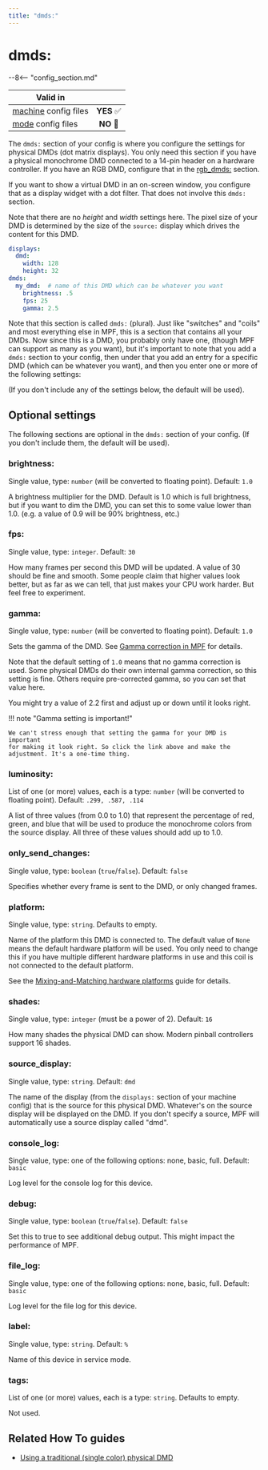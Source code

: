 ```yaml
---
title: "dmds:"
---
```


# dmds:


--8<-- "config_section.md"

| Valid in | |
|-----|:----:|
|[machine](instructions/machine_config.md) config files |**YES** :white_check_mark:|
|[mode](instructions/mode_config.md) config files|**NO** :no_entry_sign:|

The `dmds:` section of your config is where you configure the settings
for physical DMDs (dot matrix displays). You only need this section if
you have a physical monochrome DMD connected to a 14-pin header on a
hardware controller. If you have an RGB DMD, configure that in the
[rgb_dmds:](rgb_dmds.md) section.

If you want to show a virtual DMD in an on-screen window, you configure
that as a display widget with a dot filter. That does not involve this
`dmds:` section.

Note that there are no *height* and *width* settings here. The pixel
size of your DMD is determined by the size of the `source:` display
which drives the content for this DMD.

``` yaml
displays:
  dmd:
    width: 128
    height: 32
dmds:
  my_dmd:  # name of this DMD which can be whatever you want
    brightness: .5
    fps: 25
    gamma: 2.5
```

Note that this section is called `dmds:` (plural). Just like
"switches" and "coils" and most everything else in MPF, this is a
section that contains all your DMDs. Now since this is a DMD, you
probably only have one, (though MPF can support as many as you want),
but it's important to note that you add a `dmds:` section to your
config, then under that you add an entry for a specific DMD (which can
be whatever you want), and then you enter one or more of the following
settings:

(If you don't include any of the settings below, the default will be
used).

## Optional settings

The following sections are optional in the `dmds:` section of your
config. (If you don't include them, the default will be used).

### brightness:

Single value, type: `number` (will be converted to floating point).
Default: `1.0`

A brightness multiplier for the DMD. Default is 1.0 which is full
brightness, but if you want to dim the DMD, you can set this to some
value lower than 1.0. (e.g. a value of 0.9 will be 90% brightness, etc.)

### fps:

Single value, type: `integer`. Default: `30`

How many frames per second this DMD will be updated. A value of 30
should be fine and smooth. Some people claim that higher values look
better, but as far as we can tell, that just makes your CPU work harder.
But feel free to experiment.

### gamma:

Single value, type: `number` (will be converted to floating point).
Default: `1.0`

Sets the gamma of the DMD. See
[Gamma correction in MPF](instructions/gamma_correction.md) for details.

Note that the default setting of `1.0` means that no gamma correction is
used. Some physical DMDs do their own internal gamma correction, so this
setting is fine. Others require pre-corrected gamma, so you can set that
value here.

You might try a value of 2.2 first and adjust up or down until it looks
right.

!!! note "Gamma setting is important!"

    We can't stress enough that setting the gamma for your DMD is important
    for making it look right. So click the link above and make the
    adjustment. It's a one-time thing.

### luminosity:

List of one (or more) values, each is a type: `number` (will be
converted to floating point). Default: `.299, .587, .114`

A list of three values (from 0.0 to 1.0) that represent the percentage
of red, green, and blue that will be used to produce the monochrome
colors from the source display. All three of these values should add up
to 1.0.

### only_send_changes:

Single value, type: `boolean` (`true`/`false`). Default: `false`

Specifies whether every frame is sent to the DMD, or only changed
frames.

### platform:

Single value, type: `string`. Defaults to empty.

Name of the platform this DMD is connected to. The default value of
`None` means the default hardware platform will be used. You only need
to change this if you have multiple different hardware platforms in use
and this coil is not connected to the default platform.

See the [Mixing-and-Matching hardware platforms](../hardware/platform.md) guide for
details.

### shades:

Single value, type: `integer` (must be a power of 2). Default: `16`

How many shades the physical DMD can show. Modern pinball controllers
support 16 shades.

### source_display:

Single value, type: `string`. Default: `dmd`

The name of the display (from the `displays:` section of your machine
config) that is the source for this physical DMD. Whatever's on the
source display will be displayed on the DMD. If you don't specify a
source, MPF will automatically use a source display called "dmd".

### console_log:

Single value, type: one of the following options: none, basic, full.
Default: `basic`

Log level for the console log for this device.

### debug:

Single value, type: `boolean` (`true`/`false`). Default: `false`

Set this to true to see additional debug output. This might impact the
performance of MPF.

### file_log:

Single value, type: one of the following options: none, basic, full.
Default: `basic`

Log level for the file log for this device.

### label:

Single value, type: `string`. Default: `%`

Name of this device in service mode.

### tags:

List of one (or more) values, each is a type: `string`. Defaults to
empty.

Not used.

## Related How To guides

* [Using a traditional (single color) physical DMD](../mc/displays/dmd.md)
